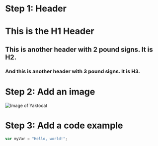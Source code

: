 # Step 1: Header

# This is the H1 Header
## This is another header with 2 pound signs. It is H2.
### And this is another header with 3 pound signs. It is H3.

# Step 2: Add an image

![Image of Yaktocat](https://octodex.github.com/images/yaktocat.png)

# Step 3: Add a code example

``` javascript
var myVar = "Hello, world!";
```
